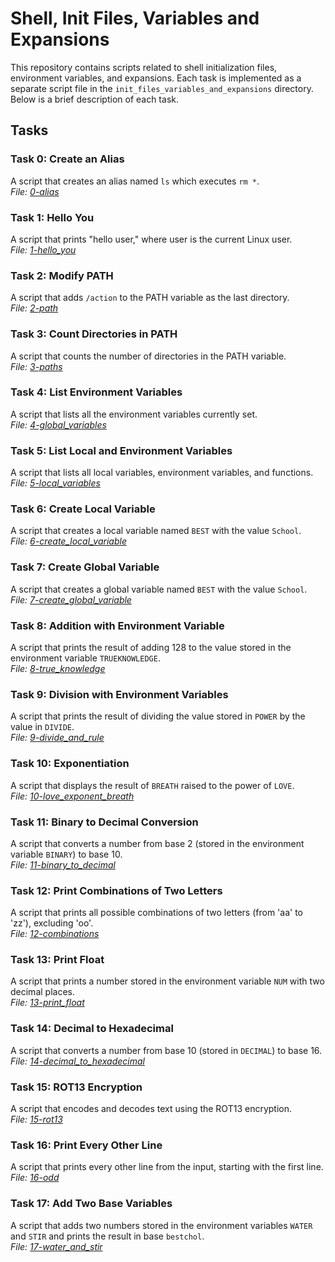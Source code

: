 # Shell, Init Files, Variables and Expansions

This repository contains scripts related to shell initialization files, environment variables, and expansions. Each task is implemented as a separate script file in the `init_files_variables_and_expansions` directory. Below is a brief description of each task.

## Tasks

### Task 0: Create an Alias
A script that creates an alias named `ls` which executes `rm *`.  
*File: [0-alias](init_files_variables_and_expansions/0-alias)*

### Task 1: Hello You
A script that prints "hello user," where user is the current Linux user.  
*File: [1-hello_you](init_files_variables_and_expansions/1-hello_you)*

### Task 2: Modify PATH
A script that adds `/action` to the PATH variable as the last directory.  
*File: [2-path](init_files_variables_and_expansions/2-path)*

### Task 3: Count Directories in PATH
A script that counts the number of directories in the PATH variable.  
*File: [3-paths](init_files_variables_and_expansions/3-paths)*

### Task 4: List Environment Variables
A script that lists all the environment variables currently set.  
*File: [4-global_variables](init_files_variables_and_expansions/4-global_variables)*

### Task 5: List Local and Environment Variables
A script that lists all local variables, environment variables, and functions.  
*File: [5-local_variables](init_files_variables_and_expansions/5-local_variables)*

### Task 6: Create Local Variable
A script that creates a local variable named `BEST` with the value `School`.  
*File: [6-create_local_variable](init_files_variables_and_expansions/6-create_local_variable)*

### Task 7: Create Global Variable
A script that creates a global variable named `BEST` with the value `School`.  
*File: [7-create_global_variable](init_files_variables_and_expansions/7-create_global_variable)*

### Task 8: Addition with Environment Variable
A script that prints the result of adding 128 to the value stored in the environment variable `TRUEKNOWLEDGE`.  
*File: [8-true_knowledge](init_files_variables_and_expansions/8-true_knowledge)*

### Task 9: Division with Environment Variables
A script that prints the result of dividing the value stored in `POWER` by the value in `DIVIDE`.  
*File: [9-divide_and_rule](init_files_variables_and_expansions/9-divide_and_rule)*

### Task 10: Exponentiation
A script that displays the result of `BREATH` raised to the power of `LOVE`.  
*File: [10-love_exponent_breath](init_files_variables_and_expansions/10-love_exponent_breath)*

### Task 11: Binary to Decimal Conversion
A script that converts a number from base 2 (stored in the environment variable `BINARY`) to base 10.  
*File: [11-binary_to_decimal](init_files_variables_and_expansions/11-binary_to_decimal)*

### Task 12: Print Combinations of Two Letters
A script that prints all possible combinations of two letters (from 'aa' to 'zz'), excluding 'oo'.  
*File: [12-combinations](init_files_variables_and_expansions/12-combinations)*

### Task 13: Print Float
A script that prints a number stored in the environment variable `NUM` with two decimal places.  
*File: [13-print_float](init_files_variables_and_expansions/13-print_float)*

### Task 14: Decimal to Hexadecimal
A script that converts a number from base 10 (stored in `DECIMAL`) to base 16.  
*File: [14-decimal_to_hexadecimal](init_files_variables_and_expansions/14-decimal_to_hexadecimal)*

### Task 15: ROT13 Encryption
A script that encodes and decodes text using the ROT13 encryption.  
*File: [15-rot13](init_files_variables_and_expansions/15-rot13)*

### Task 16: Print Every Other Line
A script that prints every other line from the input, starting with the first line.  
*File: [16-odd](init_files_variables_and_expansions/16-odd)*

### Task 17: Add Two Base Variables
A script that adds two numbers stored in the environment variables `WATER` and `STIR` and prints the result in base `bestchol`.  
*File: [17-water_and_stir](init_files_variables_and_expansions/17-water_and_stir)*
